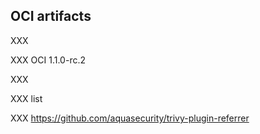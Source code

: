 ## OCI artifacts

XXX [](https://github.com/opencontainers/artifacts)

XXX OCI 1.1.0-rc.2 [](https://github.com/opencontainers/distribution-spec/blob/v1.1.0-rc.2/spec.md)

XXX [](https://github.com/opencontainers/distribution-spec/blob/v1.1.0-rc.2/spec.md#enabling-the-referrers-api)

XXX list [](https://github.com/opencontainers/distribution-spec/blob/v1.1.0-rc.2/spec.md#listing-referrers)

XXX https://github.com/aquasecurity/trivy-plugin-referrer
